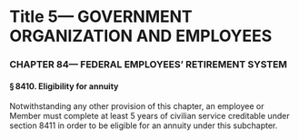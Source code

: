 
# Title 5— GOVERNMENT ORGANIZATION AND EMPLOYEES
### CHAPTER 84— FEDERAL EMPLOYEES’ RETIREMENT SYSTEM
#### § 8410. Eligibility for annuity

Notwithstanding any other provision of this chapter, an employee or Member must complete at least 5 years of civilian service creditable under section 8411 in order to be eligible for an annuity under this subchapter.
